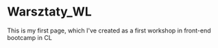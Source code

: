# Warsztaty_WL
This is my first page, which I've created as a first workshop in front-end bootcamp in CL
